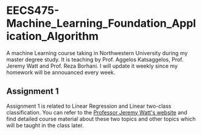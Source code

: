 # EECS475-Machine_Learning_Foundation_Application_Algorithm
A machine Learning course taking in Northwestern University during my master degree study. It is teaching by Prof. Aggelos Katsaggelos, Prof. Jeremy Watt and Prof. Reza Borhani. I will update it weekly since my homework will be annouanced every week.

## Assignment 1 
Assignment 1 is related to Linear Regression and Linear two-class classification. You can refer to the [Professor Jeremy Watt's website](https://jermwatt.github.io/mlrefined/index.html) and find detailed course material about these two topics and other topics which will be taught in the class later. 
